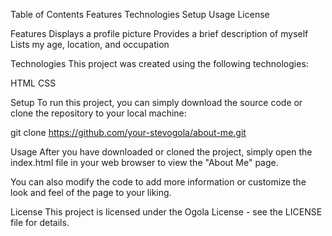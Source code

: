 

Table of Contents
Features
Technologies
Setup
Usage
License

Features
Displays a profile picture
Provides a brief description of myself
Lists my age, location, and occupation


Technologies
This project was created using the following technologies:

HTML
CSS


Setup
To run this project, you can simply download the source code or clone the repository to your local machine:


git clone https://github.com/your-stevogola/about-me.git


Usage
After you have downloaded or cloned the project, simply open the index.html file in your web browser to view the "About Me" page.

You can also modify the code to add more information or customize the look and feel of the page to your liking.

License
This project is licensed under the Ogola License - see the LICENSE file for details.